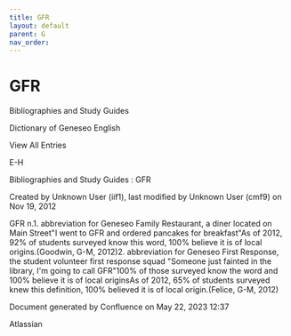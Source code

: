 ```yaml
---
title: GFR
layout: default
parent: G
nav_order:
---
```


# GFR

Bibliographies and Study Guides

Dictionary of Geneseo English

View All Entries

E-H

Bibliographies and Study Guides : GFR

Created by  Unknown User (iif1), last modified by  Unknown User (cmf9) on Nov 19, 2012

GFR n.1. abbreviation for Geneseo Family Restaurant, a diner located on Main Street&quot;I went to GFR and ordered pancakes for breakfast&quot;As of 2012, 92% of students surveyed know this word, 100% believe it is of local origins.(Goodwin, G-M, 2012)2. abbreviation for Geneseo First Response, the student volunteer first response squad &quot;Someone just fainted in the library, I'm going to call GFR&quot;100% of those surveyed know the word and 100% believe it is of local originsAs of 2012, 65% of students surveyed knew this definition, 100% believed it is of local origin.(Felice, G-M, 2012)

Document generated by Confluence on May 22, 2023 12:37

Atlassian
